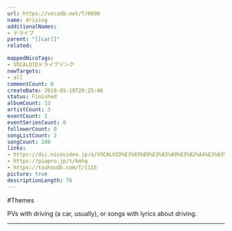 ```yaml
---
url: https://vocadb.net/T/6690
name: driving
additionalNames: 
- ドライブ
parent: "[[car]]"
related:

mappedNicoTags:
- VOCALOIDドライブソング
newTargets:
- all
commentCount: 0
createDate: 2018-05-10T20:25:48
status: Finished
albumCount: 13
artistCount: 3
eventCount: 1
eventSeriesCount: 0
followerCount: 0
songListCount: 2
songCount: 208
links: 
- https://dic.nicovideo.jp/a/VOCALOID%E3%83%89%E3%83%A9%E3%82%A4%E3%83%96%E3%82%BD%E3%83%B3%E3%82%B0
- https://piapro.jp/t/kmhq
- https://touhoudb.com/T/1115
picture: true
descriptionLength: 70
---
```


#Themes

PVs with driving (a car, usually), or songs with lyrics about driving.

---

